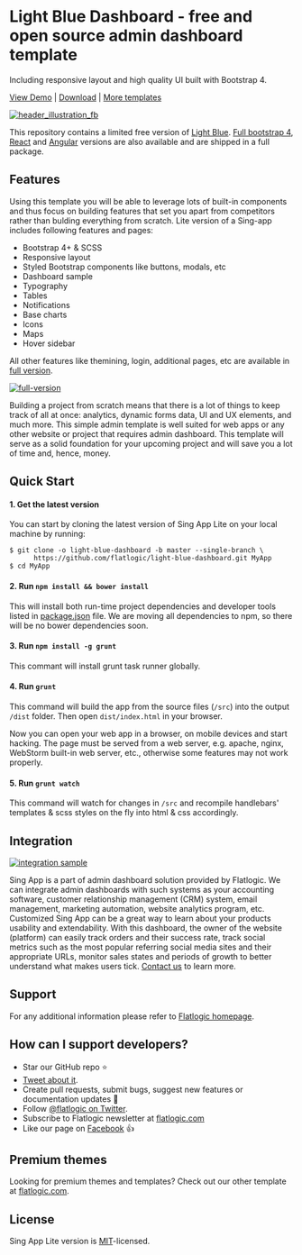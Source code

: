 
# Light Blue Dashboard - free and open source admin dashboard template
Including responsive layout and high quality UI built with Bootstrap 4.

[View Demo](https://flatlogic.github.io/light-blue-dashboard/) | [Download](https://github.com/flatlogic/light-blue-dashboard/archive/master.zip) | [More templates](https://flatlogic.com/admin-dashboards)



[![header_illustration_fb](https://user-images.githubusercontent.com/24964748/47848527-a75aee80-dddf-11e8-82ae-b5472e20df7f.png)](https://flatlogic.github.io/light-blue-dashboard/)

This repository contains a limited free version of [Light Blue](https://flatlogic.com/admin-dashboards/light-blue-html5/demo). [Full bootstrap 4](https://flatlogic.com/admin-dashboards/light-blue-html5/demo), [React](https://flatlogic.com/admin-dashboards/light-blue-react/demo) and [Angular](https://flatlogic.com/admin-dashboards/light-blue-angular/demo) versions are also available and are shipped in a full package.

## Features

Using this template you will be able to leverage lots of built-in components and thus focus on building features that set you apart from competitors rather than bulding everything from scratch. Lite version of a Sing-app includes following features and pages:
* Bootstrap 4+ & SCSS
* Responsive layout
* Styled Bootstrap components like buttons, modals, etc
* Dashboard sample
* Typography
* Tables
* Notifications
* Base charts
* Icons
* Maps
* Hover sidebar

All other features like themining, login, additional pages, etc are available in [full version](https://flatlogic.com/admin-dashboards/light-blue-html5/demo).

[![full-version](https://user-images.githubusercontent.com/24964748/47848874-c4dc8800-dde0-11e8-93e7-a78c1e098207.png)](https://flatlogic.com/admin-dashboards/light-blue-html5/demo)

Building a project from scratch means that there is a lot of things to keep track of all at once: analytics, dynamic forms data, UI and UX elements, and much more. This simple admin template is well suited for web apps or any other website or project that requires admin dashboard. This template will serve as a solid foundation for your upcoming project and will save you a lot of time and, hence, money.

## Quick Start

#### 1. Get the latest version

You can start by cloning the latest version of Sing App Lite on your local machine by running:

```shell
$ git clone -o light-blue-dashboard -b master --single-branch \
      https://github.com/flatlogic/light-blue-dashboard.git MyApp
$ cd MyApp
```

#### 2. Run `npm install && bower install`

This will install both run-time project dependencies and developer tools listed
in [package.json](../package.json) file. We are moving all dependencies to npm, so there will be no bower dependencies soon.

#### 3. Run `npm install -g grunt`

This commant will install grunt task runner globally.

#### 4. Run `grunt`

This command will build the app from the source files (`/src`) into the output
`/dist` folder. Then open `dist/index.html` in your browser.

Now you can open your web app in a browser, on mobile devices and start
hacking. The page must be served from a web server, e.g. apache, nginx, WebStorm built-in web server, etc., otherwise some features may not work properly.

#### 5. Run `grunt watch`
This command will watch for changes in `/src` and recompile handlebars' templates & scss styles on the fly into html & css accordingly.


## Integration
[![integration sample](https://user-images.githubusercontent.com/24964748/47849384-7334fd00-dde2-11e8-8329-dc4b9d8927d0.png)](https://flatlogic.com/admin-dashboards/light-blue-html5/demo)

Sing App is a part of admin dashboard solution provided by Flatlogic. We can integrate admin dashboards with such systems as your accounting software, customer relationship management (CRM) system, email management, marketing automation, website analytics program, etc.  Customized Sing App can be a great way to learn about your products usability and extendability. With this dashboard, the owner of the website (platform) can easily track orders and their success rate, track social metrics such as the most popular referring social media sites and their appropriate URLs, monitor sales states and periods of growth to better understand what makes users tick. [Contact us](https://flatlogic.com/contact) to learn more.

## Support
For any additional information please refer to [Flatlogic homepage](https://flatlogic.com).

## How can I support developers?
- Star our GitHub repo :star:
- [Tweet about it](https://twitter.com/intent/tweet?text=Amazing%20dashboard%20built%20with%20NodeJS,%20React%20and%20Bootstrap!&url=https://github.com/flatlogic/sing-app&via=flatlogic).
- Create pull requests, submit bugs, suggest new features or documentation updates :wrench:
- Follow [@flatlogic on Twitter](https://twitter.com/flatlogic).
- Subscribe to Flatlogic newsletter at [flatlogic.com](https://flatlogic.com/)
- Like our page on [Facebook](https://www.facebook.com/flatlogic/) :thumbsup:

## Premium themes
Looking for premium themes and templates? Check out our other template at [flatlogic.com](https://flatlogic.com/admin-dashboards).

## License

Sing App Lite version is [MIT](https://github.com/flatlogic/light-blue-dashboard/blob/master/LICENSE.txt)-licensed.
